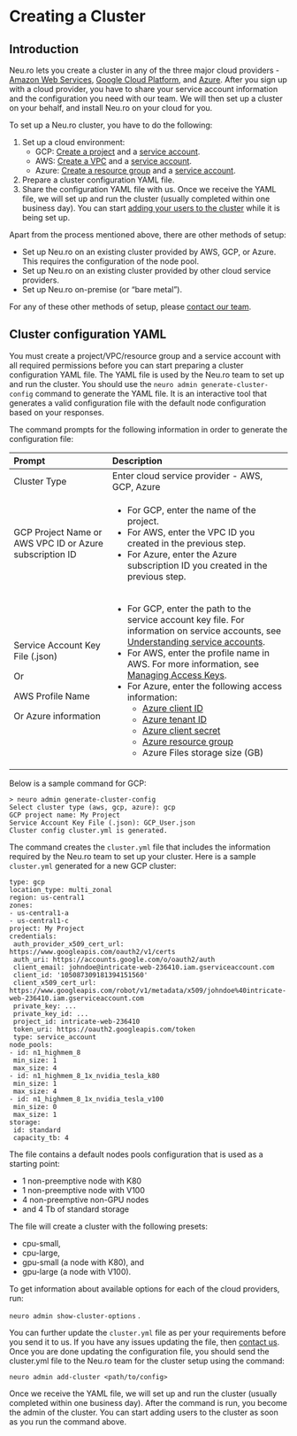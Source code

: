 # Creating a Cluster

## Introduction

Neu.ro lets you create a cluster in any of the three major cloud providers - [Amazon Web Services](https://aws.amazon.com/), [Google Cloud Platform](https://cloud.google.com/), and [Azure](https://azure.microsoft.com/en-in/). After you sign up with a cloud provider, you have to share your service account information and the configuration you need with our team. We will then set up a cluster on your behalf, and install Neu.ro on your cloud for you.

To set up a Neu.ro cluster, you have to do the following:

1. Set up a cloud environment:
   * GCP: [Create a project](https://cloud.google.com/appengine/docs/standard/nodejs/building-app/creating-project) and a [service account](https://cloud.google.com/iam/docs/creating-managing-service-accounts#creating).
   * AWS: [Create a VPC](https://docs.aws.amazon.com/vpc/latest/userguide/vpc-getting-started.html#getting-started-create-vpc) and a [service account](https://docs.aws.amazon.com/IAM/latest/UserGuide/id_users_create.html).
   * Azure: [Create a resource group](https://docs.microsoft.com/en-us/azure/azure-resource-manager/management/manage-resource-groups-portal#create-resource-groups) and a [service account](https://docs.microsoft.com/en-us/azure/active-directory/develop/howto-create-service-principal-portal).
2. Prepare a cluster configuration YAML file.
3. Share the configuration YAML file with us. Once we receive the YAML file, we will set up and run the cluster \(usually completed within one business day\). You can start [adding your users to the cluster](managing-users-and-quotas.md) while it is being set up.

Apart from the process mentioned above, there are other methods of setup:

* Set up Neu.ro on an existing cluster provided by AWS, GCP, or Azure. This requires the configuration of the node pool. 
* Set up Neu.ro on an existing cluster provided by other cloud service providers.
* Set up Neu.ro on-premise \(or “bare metal”\).

For any of these other methods of setup, please [contact our team](mailto:team@neu.ro).

## Cluster configuration YAML

You must create a project/VPC/resource group and a service account with all required permissions before you can start preparing a cluster configuration YAML file. The YAML file is used by the Neu.ro team to set up and run the cluster. You should use the `neuro admin generate-cluster-config` command to generate the YAML file. It is an interactive tool that generates a valid configuration file with the default node configuration based on your responses.

The command prompts for the following information in order to generate the configuration file:

<table>
  <thead>
    <tr>
      <th style="text-align:left"><b>Prompt</b>
      </th>
      <th style="text-align:left"><b>Description</b>
      </th>
    </tr>
  </thead>
  <tbody>
    <tr>
      <td style="text-align:left">Cluster Type</td>
      <td style="text-align:left">Enter cloud service provider - AWS, GCP, Azure</td>
    </tr>
    <tr>
      <td style="text-align:left">GCP Project Name or AWS VPC ID or Azure subscription ID</td>
      <td style="text-align:left">
        <ul>
          <li>For GCP, enter the name of the project.</li>
          <li>For AWS, enter the VPC ID you created in the previous step.</li>
          <li>For Azure, enter the Azure subscription ID you created in the previous
            step.</li>
        </ul>
      </td>
    </tr>
    <tr>
      <td style="text-align:left">
        <p>Service Account Key File (.json)</p>
        <p>Or</p>
        <p>AWS Profile Name</p>
        <p>Or Azure information</p>
      </td>
      <td style="text-align:left">
        <ul>
          <li>For GCP, enter the path to the service account key file. For information
            on service accounts, see <a href="https://cloud.google.com/iam/docs/understanding-service-accounts">Understanding service accounts</a>.</li>
          <li>For AWS, enter the profile name in AWS. For more information, see <a href="https://docs.aws.amazon.com/IAM/latest/UserGuide/id_credentials_access-keys.html">Managing Access Keys</a>.</li>
          <li>For Azure, enter the following access information:
            <ul>
              <li><a href="https://docs.microsoft.com/en-us/azure/active-directory/develop/howto-create-service-principal-portal#create-a-new-application-secret">Azure client ID</a>
              </li>
              <li><a href="https://docs.microsoft.com/en-us/azure/active-directory/develop/howto-create-service-principal-portal#create-a-new-application-secret">Azure tenant ID</a>
              </li>
              <li><a href="https://docs.microsoft.com/en-us/azure/active-directory/develop/howto-create-service-principal-portal#create-a-new-application-secret">Azure client secret</a>
              </li>
              <li><a href="https://docs.microsoft.com/en-us/azure/active-directory/develop/howto-create-service-principal-portal#assign-a-role-to-the-application">Azure resource group</a>
              </li>
              <li>Azure Files storage size (GB)</li>
            </ul>
          </li>
        </ul>
      </td>
    </tr>
  </tbody>
</table>

Below is a sample command for GCP:

```text
> neuro admin generate-cluster-config
Select cluster type (aws, gcp, azure): gcp
GCP project name: My Project
Service Account Key File (.json): GCP_User.json
Cluster config cluster.yml is generated.
```

The command creates the `cluster.yml` file that includes the information required by the Neu.ro team to set up your cluster. Here is a sample `cluster.yml` generated for a new GCP cluster:

```text
type: gcp
location_type: multi_zonal
region: us-central1
zones:
- us-central1-a
- us-central1-c
project: My Project
credentials:
 auth_provider_x509_cert_url: https://www.googleapis.com/oauth2/v1/certs
 auth_uri: https://accounts.google.com/o/oauth2/auth
 client_email: johndoe@intricate-web-236410.iam.gserviceaccount.com
 client_id: '105087309181394151560'
 client_x509_cert_url: https://www.googleapis.com/robot/v1/metadata/x509/johndoe%40intricate-web-236410.iam.gserviceaccount.com
 private_key: ...
 private_key_id: ...
 project_id: intricate-web-236410
 token_uri: https://oauth2.googleapis.com/token
 type: service_account
node_pools:
- id: n1_highmem_8
 min_size: 1
 max_size: 4
- id: n1_highmem_8_1x_nvidia_tesla_k80
 min_size: 1
 max_size: 4
- id: n1_highmem_8_1x_nvidia_tesla_v100
 min_size: 0
 max_size: 1
storage:
 id: standard
 capacity_tb: 4
```

The file contains a default nodes pools configuration that is used as a starting point:

* 1 non-preemptive node with K80
* 1 non-preemptive node with V100
* 4 non-preemptive non-GPU nodes
* and 4 Tb of standard storage

The file will create a cluster with the following presets:

* cpu-small,
* cpu-large,
* gpu-small \(a node with K80\), and
* gpu-large \(a node with V100\).

To get information about available options for each of the cloud providers, run:

`neuro admin show-cluster-options` .

You can further update the `cluster.yml` file as per your requirements before you send it to us. If you have any issues updating the file, then [contact us](mailto:team@neu.ro). Once you are done updating the configuration file, you should send the cluster.yml file to the Neu.ro team for the cluster setup using the command:

`neuro admin add-cluster <path/to/config>`

Once we receive the YAML file, we will set up and run the cluster \(usually completed within one business day\). After the command is run, you become the admin of the cluster. You can start adding users to the cluster as soon as you run the command above.

